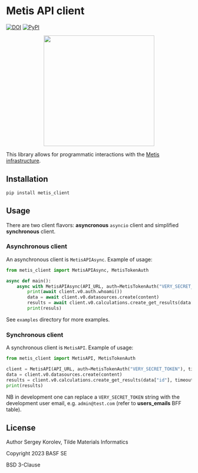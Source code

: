 # Metis API client

[![DOI](https://zenodo.org/badge/563802198.svg)](https://doi.org/10.5281/zenodo.7693569)
[![PyPI](https://img.shields.io/pypi/v/metis_client.svg?style=flat)](https://pypi.org/project/metis-client)

<p align="center"><img src="https://github.com/metis-science/metis-client/blob/master/metis-client.png" width="300" /></p>

This library allows for programmatic interactions with the [Metis infrastructure](https://metis.science).

## Installation

`pip install metis_client`

## Usage

There are two client flavors: **asyncronous** `asyncio` client
and simplified **synchronous** client.

### Asynchronous client

An asynchronous client is `MetisAPIAsync`. Example of usage:

```python
from metis_client import MetisAPIAsync, MetisTokenAuth

async def main():
    async with MetisAPIAsync(API_URL, auth=MetisTokenAuth("VERY_SECRET_TOKEN")) as client:
        print(await client.v0.auth.whoami())
        data = await client.v0.datasources.create(content)
        results = await client.v0.calculations.create_get_results(data["id"])
        print(resuls)
```

See `examples` directory for more examples.

### Synchronous client

A synchronous client is `MetisAPI`. Example of usage:

```python
from metis_client import MetisAPI, MetisTokenAuth

client = MetisAPI(API_URL, auth=MetisTokenAuth("VERY_SECRET_TOKEN"), timeout=5)
data = client.v0.datasources.create(content)
results = client.v0.calculations.create_get_results(data["id"], timeout=False)
print(results)
```

NB in development one can replace a `VERY_SECRET_TOKEN` string with the development user email, e.g.
`admin@test.com` (refer to **users_emails** BFF table).

## License

Author Sergey Korolev, Tilde Materials Informatics

Copyright 2023 BASF SE

BSD 3-Clause
